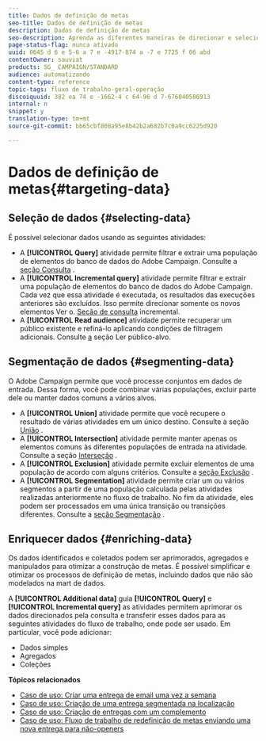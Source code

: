 ```yaml
---
title: Dados de definição de metas
seo-title: Dados de definição de metas
description: Dados de definição de metas
seo-description: Aprenda as diferentes maneiras de direcionar e selecionar os dados necessários.
page-status-flag: nunca ativado
uuid: 0645 d 6 e 5-6 a 7 e -4917-874 a -7 e 7725 f 06 abd
contentOwner: sauviat
products: SG_ CAMPAIGN/STANDARD
audience: automatizando
content-type: reference
topic-tags: fluxo de trabalho-geral-operação
discoiquuid: 382 ea 74 e -1662-4 c 64-96 d 7-676040586913
internal: n
snippet: y
translation-type: tm+mt
source-git-commit: bb65cbf808a95e8b42b2a682b7c0a9cc6225d920

---
```



# Dados de definição de metas{#targeting-data}

## Seleção de dados {#selecting-data}

É possível selecionar dados usando as seguintes atividades:

* A **[!UICONTROL Query]** atividade permite filtrar e extrair uma população de elementos do banco de dados do Adobe Campaign. Consulte a [seção Consulta](../../automating/using/query.md) .
* A **[!UICONTROL Incremental query]** atividade permite filtrar e extrair uma população de elementos do banco de dados do Adobe Campaign. Cada vez que essa atividade é executada, os resultados das execuções anteriores são excluídos. Isso permite direcionar somente os novos elementos Ver o. [Seção de consulta](../../automating/using/incremental-query.md) incremental.
* A **[!UICONTROL Read audience]** atividade permite recuperar um público existente e refiná-lo aplicando condições de filtragem adicionais. Consulte [a](../../automating/using/read-audience.md) seção Ler público-alvo.

## Segmentação de dados {#segmenting-data}

O Adobe Campaign permite que você processe conjuntos em dados de entrada. Dessa forma, você pode combinar várias populações, excluir parte dele ou manter dados comuns a vários alvos.

* A **[!UICONTROL Union]** atividade permite que você recupere o resultado de várias atividades em um único destino. Consulte a seção [União](../../automating/using/union.md) .
* A **[!UICONTROL Intersection]** atividade permite manter apenas os elementos comuns às diferentes populações de entrada na atividade. Consulte a seção [Interseção](../../automating/using/intersection.md) .
* A **[!UICONTROL Exclusion]** atividade permite excluir elementos de uma população de acordo com alguns critérios. Consulte a [seção Exclusão](../../automating/using/exclusion.md) .
* A **[!UICONTROL Segmentation]** atividade permite criar um ou vários segmentos a partir de uma população calculada pelas atividades realizadas anteriormente no fluxo de trabalho. No fim da atividade, eles podem ser processados em uma única transição ou transições diferentes. Consulte a [seção Segmentação](../../automating/using/segmentation.md) .

## Enriquecer dados {#enriching-data}

Os dados identificados e coletados podem ser aprimorados, agregados e manipulados para otimizar a construção de metas. É possível simplificar e otimizar os processos de definição de metas, incluindo dados que não são modelados na mart de dados.

A **[!UICONTROL Additional data]** guia **[!UICONTROL Query]** e **[!UICONTROL Incremental query]** as atividades permitem aprimorar os dados direcionados pela consulta e transferir esses dados para as seguintes atividades do fluxo de trabalho, onde pode ser usado. Em particular, você pode adicionar:

* Dados simples
* Agregados
* Coleções

**Tópicos relacionados**

* [Caso de uso: Criar uma entrega de email uma vez a semana](../../automating/using/workflow-weekly-offer.md)
* [Caso de uso: Criação de uma entrega segmentada na localização](../../automating/using/workflow-segmentation-location.md)
* [Caso de uso: Criação de entregas com um complemento](../../automating/using/workflow-created-query-with-complement.md)
* [Caso de uso: Fluxo de trabalho de redefinição de metas enviando uma nova entrega para não-openers](../../automating/using/workflow-cross-channel-retargeting.md)
